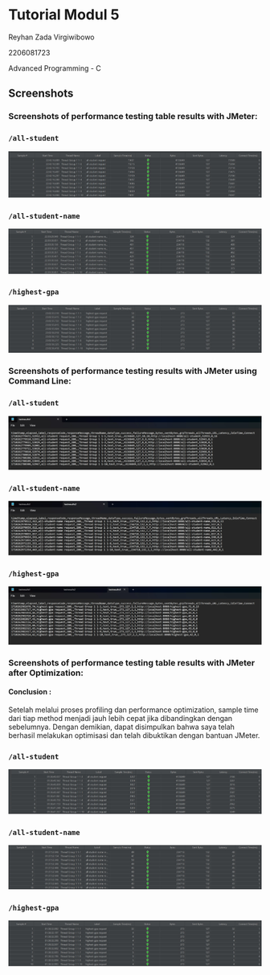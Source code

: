 # Tutorial Modul 5

Reyhan Zada Virgiwibowo

2206081723

Advanced Programming - C

## Screenshots

### Screenshots of performance testing table results with JMeter:

### `/all-student`

<img src="src/static/all-student_table.jpg" alt="all-student_table" />

### `/all-student-name`

<img src="src/static/all-student-name_table.jpg" alt="all-student-name_table" />

### `/highest-gpa`

<img src="src/static/highest-gpa_table.jpg" alt="highest-gpa_table" />


### Screenshots of performance testing results with JMeter using Command Line:

### `/all-student`

<img src="src/static/all-student_command-line.jpg" alt="all-student_command-line" />

### `/all-student-name`

<img src="src/static/all-student-name_command-line.jpg" alt="all-student-name_command-line" />

### `/highest-gpa`

<img src="src/static/highest-gpa_command-line.jpg" alt="highest-gpa_command-line" />

### Screenshots of performance testing table results with JMeter after Optimization:

#### Conclusion : 

Setelah melalui proses profiling dan performance optimization, sample time dari tiap method menjadi jauh lebih cepat jika dibandingkan dengan sebelumnya. Dengan demikian, dapat disimpulkan bahwa saya telah berhasil melakukan optimisasi dan telah dibuktikan dengan bantuan JMeter.

### `/all-student`

<img src="src/static/all-student_table_optimized.jpg" alt="all-student_table_optimized" />

### `/all-student-name`

<img src="src/static/all-student-name_table_optimized.jpg" alt="all-student-name_table_optimized" />

### `/highest-gpa`

<img src="src/static/highest-gpa_table_optimized.jpg" alt="highest-gpa_table_optimized" />